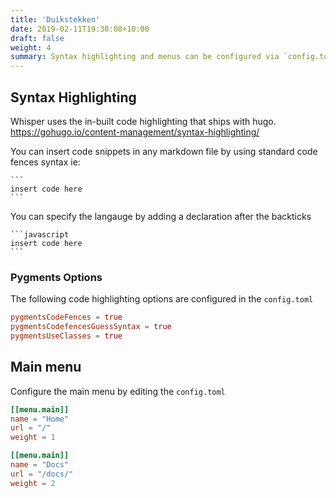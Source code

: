 ```yaml
---
title: 'Duikstekken'
date: 2019-02-11T19:30:08+10:00
draft: false
weight: 4
summary: Syntax highlighting and menus can be configured via `config.toml`.
---
```


## Syntax Highlighting

Whisper uses the in-built code highlighting that ships with hugo. https://gohugo.io/content-management/syntax-highlighting/

You can insert code snippets in any markdown file by using standard code fences syntax ie:

````
```
insert code here
```
````

You can specify the langauge by adding a declaration after the backticks

````
```javascript
insert code here
```
````

### Pygments Options

The following code highlighting options are configured in the `config.toml`

```toml
pygmentsCodeFences = true
pygmentsCodefencesGuessSyntax = true
pygmentsUseClasses = true
```

## Main menu

Configure the main menu by editing the `config.toml`

```toml
[[menu.main]]
name = "Home"
url = "/"
weight = 1

[[menu.main]]
name = "Docs"
url = "/docs/"
weight = 2
```
